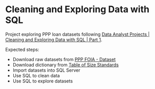 # Cleaning and Exploring Data with SQL

Project exploring PPP loan datasets following [Data Analyst Projects | Cleaning and Exploring Data with SQL | Part 1](https://www.youtube.com/watch?v=yuGOKP1zGB0&ab_channel=AngelinaFrimpong).

Expected steps:
- Download raw datasets from [PPP FOIA - Dataset](https://data.sba.gov/dataset/ppp-foia)
- Download dictionary from [Table of Size Standards](https://www.sba.gov/document/support-table-size-standards)
- Import datasets into SQL Server
- Use SQL to clean data
- Use SQL to explore datasets